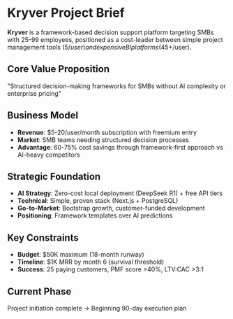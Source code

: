 # Kryver Project Brief

**Kryver** is a framework-based decision support platform targeting SMBs with 25-99 employees, positioned as a cost-leader between simple project management tools ($5/user) and expensive BI platforms ($45+/user).

## Core Value Proposition
"Structured decision-making frameworks for SMBs without AI complexity or enterprise pricing"

## Business Model
- **Revenue**: $5-20/user/month subscription with freemium entry
- **Market**: SMB teams needing structured decision processes
- **Advantage**: 60-75% cost savings through framework-first approach vs AI-heavy competitors

## Strategic Foundation
- **AI Strategy**: Zero-cost local deployment (DeepSeek R1) + free API tiers
- **Technical**: Simple, proven stack (Next.js + PostgreSQL)
- **Go-to-Market**: Bootstrap growth, customer-funded development
- **Positioning**: Framework templates over AI predictions

## Key Constraints
- **Budget**: $50K maximum (18-month runway)
- **Timeline**: $1K MRR by month 6 (survival threshold)
- **Success**: 25 paying customers, PMF score >40%, LTV:CAC >3:1

## Current Phase
Project initiation complete → Beginning 90-day execution plan
